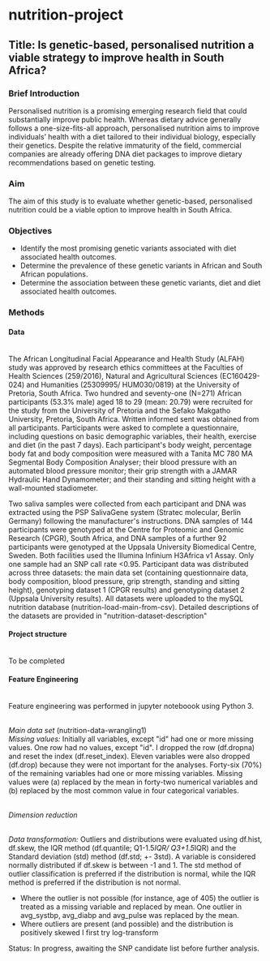# nutrition-project

## Title: Is genetic-based, personalised nutrition a viable strategy to improve health in South Africa?

### Brief Introduction
Personalised nutrition is a promising emerging research field that could substantially improve public health. Whereas dietary advice generally follows a one-size-fits-all approach, personalised nutrition aims to improve individuals’ health with a diet tailored to their individual biology, especially their genetics. Despite the relative immaturity of the field, commercial companies are already offering DNA diet packages to improve dietary recommendations based on genetic testing.

### Aim
The aim of this study is to evaluate whether genetic-based, personalised nutrition could be a viable option to improve health in South Africa.

### Objectives
* Identify the most promising genetic variants associated with diet associated health outcomes.
* Determine the prevalence of these genetic variants in African and South African populations.
* Determine the association between these genetic variants, diet and diet associated health outcomes.

### Methods
#### Data
<br>The African Longitudinal Facial Appearance and Health Study (ALFAH) study was approved by research ethics committees at the Faculties of Health Sciences (259/2016), Natural and Agricultural Sciences (EC160429-024) and Humanities (25309995/ HUM030/0819) at the University of Pretoria, South Africa. Two hundred and seventy-one (N=271) African participants (53.3% male) aged 18 to 29 (mean: 20.79) were recruited for the study from the University of Pretoria and the Sefako Makgatho University, Pretoria, South Africa. Written informed sent was obtained from all participants. Participants were asked to complete a questionnaire, including questions on basic demographic variables, their health, exercise and diet (in the past 7 days). Each participant's body weight, percentage body fat and body composition were measured with a Tanita MC 780 MA Segmental Body Composition Analyser; their blood pressure with an automated blood pressure monitor; their grip strength with a JAMAR Hydraulic Hand Dynamometer; and their standing and sitting height with a wall-mounted stadiometer. 

Two saliva samples were collected from each participant and DNA was extracted using the PSP SalivaGene system (Stratec molecular, Berlin Germany) following the manufacturer's instructions. DNA samples of 144 participants were genotyped at the Centre for Proteomic and Genomic Research (CPGR), South Africa, and DNA samples of a further 92 participants were genotyped at the Uppsala University Biomedical Centre, Sweden. Both facilities used the Illumina Infinium H3Africa v1 Assay. Only one sample had an SNP call rate <0.95. Participant data was distributed across three datasets: the main data set (containing questionnaire data, body composition, blood pressure, grip strength, standing and sitting height), genotyping dataset 1 (CPGR results) and genotyping dataset 2 (Uppsala University results). All datasets were uploaded to the mySQL nutrition database (nutrition-load-main-from-csv). Detailed descriptions of the datasets are provided in "nutrition-dataset-description"

#### Project structure
<br> To be completed

#### Feature Engineering
<br> Feature engineering was performed in jupyter noteboook using Python 3.

<br>*Main data set* (nutrition-data-wrangling1)
<br>*Missing values:* Initially all variables, except "id" had one or more missing values. One row had no values, except "id". I dropped the row (df.dropna) and reset the index (df.reset_index). Eleven variables were also dropped (df.drop) because they were not important for the analyses. Forty-six (70%) of the remaining variables had one or more missing variables. Missing values were (a) replaced by the mean in forty-two numerical variables and (b) replaced by the most common value in four categorical variables. 

<br>*Dimension reduction*

<br>*Data transformation:* Outliers and distributions were evaluated using df.hist, df.skew, the IQR method (df.quantile; Q1-1.5*IQR/ Q3+1.5*IQR) and the Standard deviation (std) method (df.std; +- 3std). A variable is considered normally distributed if df.skew is between -1 and 1. The std method of outlier classification is preferred if the distribution is normal, while the IQR method is preferred if the distribution is not normal. 
  * Where the outlier is not possible (for instance, age of 405) the outlier is treated as a missing variable and replaced by mean. One outlier in avg_systbp, avg_diabp and avg_pulse was replaced by the mean.
  * Where outliers are present (and possible) and the distribution is positively skewed I first try log-transform



Status: In progress, awaiting the SNP candidate list before further analysis.



